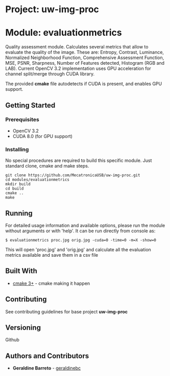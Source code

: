 # Project: uw-img-proc
# Module: evaluationmetrics

Quality assessment module. Calculates several metrics that allow to evaluate the quality of the image. These are: Entropy, Contrast, Luminance, Normalized Neighborhood Function, Comprehensive Assessment Function, MSE, PSNR, Sharpness, Number of Features detected, Histogram (RGB and LAB).
Current OpenCV 3.2 implementation uses GPU acceleration for channel split/merge through CUDA library.

The provided **cmake** file autodetects if CUDA is present, and enables GPU support.

## Getting Started

### Prerequisites

* OpenCV 3.2
* CUDA 8.0 (for GPU support)

### Installing

No special procedures are required to build this specific module. Just standard clone, cmake and make steps.

```
git clone https://github.com/MecatronicaUSB/uw-img-proc.git
cd modules/evaluationmetrics
mkdir build
cd build
cmake ..
make
```

## Running 

For detailed usage information and available options, please run the module without arguments or with 'help'. It can be run directly from console as:

```
$ evaluationmetrics proc.jpg orig.jpg -cuda=0 -time=0 -m=X -show=0
```
This will open 'proc.jpg' and 'orig.jpg' and calculate all the evaluation metrics available and save them in a csv file


## Built With
* [cmake 3+](https://cmake.org/) - cmake making it happen

## Contributing

See contributing guidelines for base project **uw-img-proc**

## Versioning

Github

## Authors and Contributors

* **Geraldine Barreto** - [geraldinebc](https://github.com/geraldinebc)